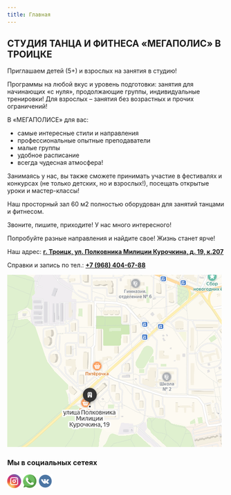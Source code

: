```yaml
---
title: Главная
---
```


## СТУДИЯ ТАНЦА И ФИТНЕСА «МЕГАПОЛИС» В ТРОИЦКЕ 

Приглашаем детей (5+) и взрослых на занятия в студию!

Программы на любой вкус и уровень подготовки: занятия для начинающих «с нуля», продолжающие группы, индивидуальные тренировки! Для взрослых – занятия без возрастных и прочих ограничений!

В «МЕГАПОЛИСЕ» для вас: 

  * самые интересные стили и направления 
  * профессиональные опытные преподаватели
  * малые группы
  * удобное расписание
  * всегда чудесная атмосфера! 

Занимаясь у нас, вы также сможете принимать участие в фестивалях и конкурсах (не только детских, но и взрослых!), посещать открытые уроки и мастер-классы!

Наш просторный зал 60 м2 полностью оборудован для занятий танцами и фитнесом.

Звоните, пишите, приходите! У нас много интересного! 

Попробуйте разные направления и найдите свое! Жизнь станет ярче!

Наш адрес: **[г. Троицк, ул. Полковника Милиции Курочкина, д. 19, к.207](https://yandex.ru/maps/-/CKq-VZof)**

Справки и запись по тел.: **[+7 (968) 404-67-88](tel://+79684046788)**

![Карта](images/transfer.png "Карта")

### Мы в социальных сетеях

[![Instagram](images/instagram.png "Instagram")](http://instagram.com/megapolistro/)
[![WhatsApp](images/whatsapp.png "WhatsApp")](https://api.whatsapp.com/send?phone=79684046788)
[![VK](images/vk.png "VKontakte")](https://vk.com/megapolis_tro)
